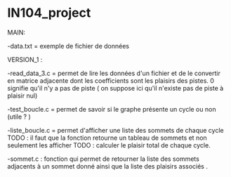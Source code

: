 # IN104_project

MAIN: 

-data.txt = exemple de fichier de données 

VERSION_1 : 

-read_data_3.c = permet de lire les données d'un fichier et de le convertir en matrice adjacente dont les coefficients sont les plaisirs des pistes. 0 signifie qu'il n'y a pas de piste ( on suppose ici qu'il n'existe pas de piste à plaisir nul)

-test_boucle.c = permet de savoir si le graphe présente un cycle ou non (utile ? )

-liste_boucle.c = permet d'afficher une liste des sommets de chaque cycle 
TODO : il faut que la fonction retourne un tableau de sommets et non seulement les afficher 
TODO : calculer le plaisir total de chaque cycle. 

-sommet.c : fonction qui permet de retourner la liste des sommets adjacents à un sommet donné ainsi que la liste des plaisirs associés .
